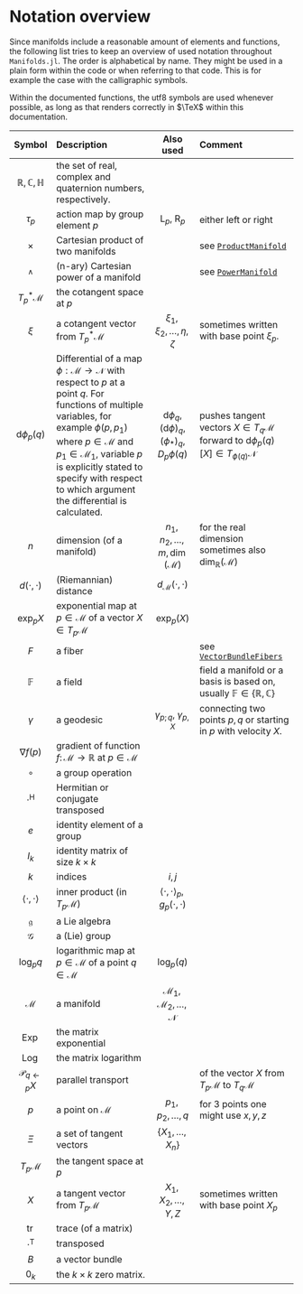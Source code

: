 # Notation overview

Since manifolds include a reasonable amount of elements and functions, the following list tries to keep an overview of used notation throughout `Manifolds.jl`.
The order is alphabetical by name.
They might be used in a plain form within the code or when referring to that code.
This is for example the case with the calligraphic symbols.

Within the documented functions, the utf8 symbols are used whenever possible, as long as that renders correctly in $\TeX$ within this documentation.

| Symbol | Description | Also used | Comment |
|:--:|:--------------- |:--:|:-- |
| $ℝ, ℂ, ℍ$ | the set of real, complex and quaternion numbers, respectively. |
| $\tau_p$ | action map by group element $p$ | $\mathrm{L}_p$, $\mathrm{R}_p$ | either left or right |
| $\times$ | Cartesian product of two manifolds | | see [`ProductManifold`](@ref) |
| $^{\wedge}$ | (n-ary) Cartesian power of a manifold | | see [`PowerManifold`](@ref) |
| $T^*_p \mathcal M$ | the cotangent space at $p$ | | |
| $\xi$ | a cotangent vector from $T^*_p \mathcal M$ | $\xi_1, \xi_2,\ldots,\eta,\zeta$ | sometimes written with base point $\xi_p$. |
| $\mathrm{d}\phi_p(q)$ | Differential of a map $\phi: \mathcal M \to \mathcal N$ with respect to $p$ at a point $q$. For functions of multiple variables, for example $\phi(p, p_1)$ where $p \in \mathcal M$ and $p_1 \in \mathcal M_1$, variable $p$ is explicitly stated to specify with respect to which argument the differential is calculated. | $\mathrm{d}\phi_q$, $(\mathrm{d}\phi)_q$, $(\phi_*)_q$, $D_p\phi(q)$ | pushes tangent vectors $X \in T_q \mathcal M$ forward to $\mathrm{d}\phi_p(q)[X] \in T_{\phi(q)} \mathcal N$ |
| $n$ | dimension (of a manifold) | $n_1,n_2,\ldots,m, \dim(\mathcal M)$| for the real dimension sometimes also $\dim_{\mathbb R}(\mathcal M)$|
| $d(\cdot,\cdot)$ | (Riemannian) distance | $d_{\mathcal M}(\cdot,\cdot)$ | |
| $\exp_p X$ | exponential map at $p \in \mathcal M$ of a vector $X \in T_p \mathcal M$ | $\exp_p(X)$ | |
| $F$ | a fiber | | see [`VectorBundleFibers`](@ref) |
| $\mathbb F$ | a field | | field a manifold or a basis is based on, usually $\mathbb F \in \{\mathbb R,\mathbb C\}$ |
| $\gamma$ | a geodesic | $\gamma_{p;q}$, $\gamma_{p,X}$ | connecting two points $p,q$ or starting in $p$ with velocity $X$. |
| $\nabla f(p)$ | gradient of function $f \colon \mathcal{M} \to \mathbb{R}$ at $p \in \mathcal{M}$ | | |
| $\circ$ | a group operation | |
| $\cdot^\mathrm{H}$ | Hermitian or conjugate transposed| |
| $e$ | identity element of a group | |
| $I_k$ | identity matrix of size $k\times k$ | |
| $k$ | indices | $i,j$ | |
| $\langle\cdot,\cdot\rangle$ | inner product (in $T_p \mathcal M$) | $\langle\cdot,\cdot\rangle_p, g_p(\cdot,\cdot)$ |
| $\mathfrak g$ | a Lie algebra | |
| $\mathcal{G}$ | a (Lie) group | |
| $\log_p q$ | logarithmic map at $p \in \mathcal M$ of a point $q \in \mathcal M$ | $\log_p(q)$ | |
| $\mathcal M$ | a manifold | $\mathcal M_1, \mathcal M_2,\ldots,\mathcal N$ | |
| $\operatorname{Exp}$ | the matrix exponential | |
| $\operatorname{Log}$ | the matrix logarithm | |
| $\mathcal P_{q\gets p}X$ | parallel transport | | of the vector $X$ from $T_p\mathcal M$ to $T_q\mathcal M$
| $p$ | a point on $\mathcal M$ | $p_1, p_2, \ldots,q$ | for 3 points one might use $x,y,z$ |
| $\Xi$ | a set of tangent vectors | $\{X_1,\ldots,X_n\}$ | |
| $T_p \mathcal M$ | the tangent space at $p$ | | |
| $X$ | a tangent vector from $T_p \mathcal M$ | $X_1,X_2,\ldots,Y,Z$ | sometimes written with base point $X_p$ |
| $\operatorname{tr}$ | trace (of a matrix) | |
| $\cdot^\mathrm{T}$ | transposed | |
| $B$ | a vector bundle | |
| $0_k$ | the $k\times k$ zero matrix. | |
